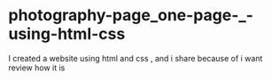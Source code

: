 # photography-page_one-page-_-using-html-css
I created a website using html and css  , and i share because of i want review how it is
